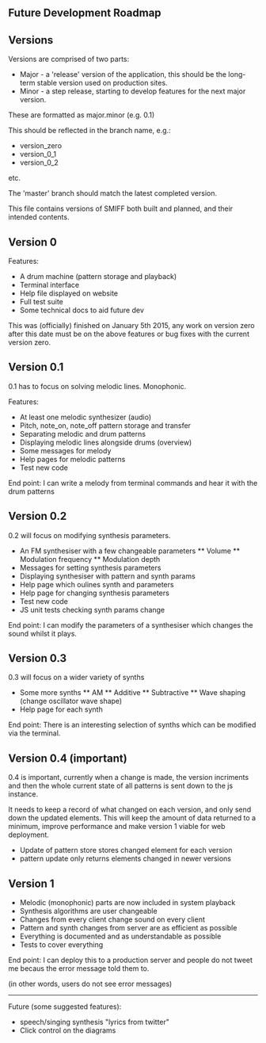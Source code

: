 Future Development Roadmap
--------------------------

Versions
--------

Versions are comprised of two parts:

* Major - a 'release' version of the application, this should be the long-term stable version used on production sites.
* Minor - a step release, starting to develop features for the next major version.

These are formatted as major.minor (e.g. 0.1)

This should be reflected in the branch name, e.g.:

* version_zero
* version_0_1
* version_0_2

etc.

The 'master' branch should match the latest completed version.

This file contains versions of SMIFF both built and planned, and their intended contents. 

Version 0
---------

Features:

* A drum machine (pattern storage and playback)
* Terminal interface
* Help file displayed on website
* Full test suite
* Some technical docs to aid future dev

This was (officially) finished on January 5th 2015, any work on version zero after this date must be on the above features or bug fixes with the current version zero.


Version 0.1
-----------

0.1 has to focus on solving melodic lines. Monophonic.

Features:

* At least one melodic synthesizer (audio)
* Pitch, note_on, note_off pattern storage and transfer
* Separating melodic and drum patterns
* Displaying melodic lines alongside drums (overview) 
* Some messages for melody
* Help pages for melodic patterns
* Test new code 

End point: I can write a melody from terminal commands and hear it with the drum patterns

Version 0.2
-----------

0.2 will focus on modifying synthesis parameters.

* An FM synthesiser with a few changeable parameters
** Volume
** Modulation frequency
** Modulation depth 
* Messages for setting synthesis parameters
* Displaying synthesiser with pattern and synth params
* Help page which oulines synth and parameters
* Help page for changing synthesis parameters
* Test new code
* JS unit tests checking synth params change

End point: I can modify the parameters of a synthesiser which changes the sound whilst it plays.

Version 0.3
-----------

0.3 will focus on a wider variety of synths 

* Some more synths
** AM
** Additive
** Subtractive
** Wave shaping (change oscillator wave shape)
* Help page for each synth

End point: There is an interesting selection of synths which can be modified via the terminal. 

Version 0.4 (important)
-----------------------

0.4 is important, currently when a change is made, the version incriments and then the whole current state of all patterns is sent down to the js instance.

It needs to keep a record of what changed on each version, and only send down the updated elements. This will keep the amount of data returned to a minimum, improve performance and make version 1 viable for web deployment.

* Update of pattern store stores changed element for each version
* pattern update only returns elements changed in newer versions

Version 1
---------

* Melodic (monophonic) parts are now included in system playback
* Synthesis algorithms are user changeable
* Changes from every client change sound on every client
* Pattern and synth changes from server are as efficient as possible
* Everything is documented and as understandable as possible
* Tests to cover everything

End point: I can deploy this to a production server and people do not tweet me becaus the error message told them to. 

(in other words, users do not see error messages)


--------------------------------------------------------

Future (some suggested features): 

* speech/singing synthesis "lyrics from twitter"
* Click control on the diagrams





